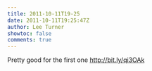 ```yaml
---
title: 2011-10-11T19-25
date: 2011-10-11T19:25:47Z
author: Lee Turner
showtoc: false
comments: true
---
```


Pretty good for the first one http://bit.ly/qi3OAk

